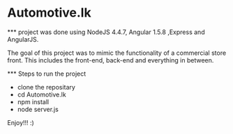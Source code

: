 Automotive.lk
============

***  project was done using NodeJS 4.4.7, Angular 1.5.8 ,Express and AngularJS. 

The goal of this project was to mimic the functionality of a commercial store front. This includes the front-end, back-end and everything in between. 

*** Steps to run the project

+ clone the repositary
+ cd Automotive.lk
+ npm install
+ node server.js

Enjoy!!! :)
